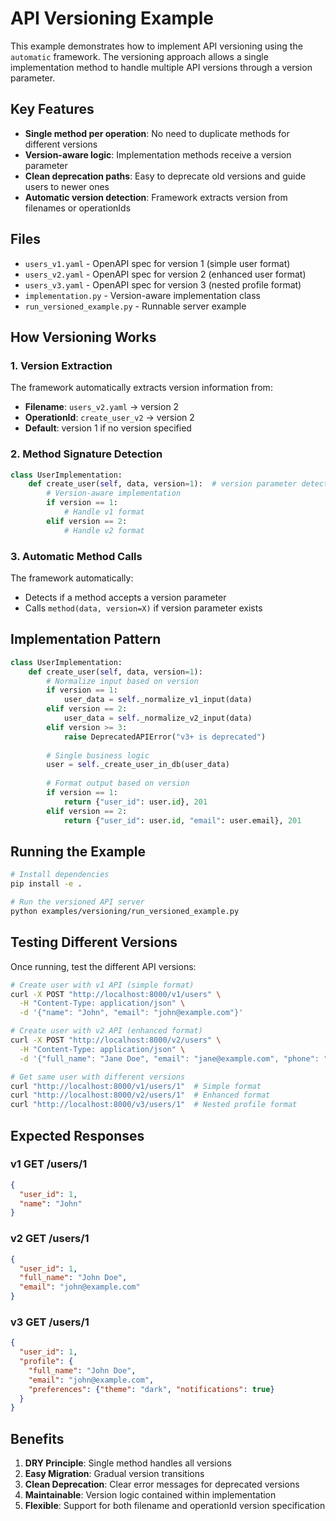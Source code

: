 # API Versioning Example

This example demonstrates how to implement API versioning using the `automatic` framework. The versioning approach allows a single implementation method to handle multiple API versions through a version parameter.

## Key Features

- **Single method per operation**: No need to duplicate methods for different versions
- **Version-aware logic**: Implementation methods receive a version parameter
- **Clean deprecation paths**: Easy to deprecate old versions and guide users to newer ones
- **Automatic version detection**: Framework extracts version from filenames or operationIds

## Files

- `users_v1.yaml` - OpenAPI spec for version 1 (simple user format)
- `users_v2.yaml` - OpenAPI spec for version 2 (enhanced user format)  
- `users_v3.yaml` - OpenAPI spec for version 3 (nested profile format)
- `implementation.py` - Version-aware implementation class
- `run_versioned_example.py` - Runnable server example

## How Versioning Works

### 1. Version Extraction

The framework automatically extracts version information from:

- **Filename**: `users_v2.yaml` → version 2
- **OperationId**: `create_user_v2` → version 2
- **Default**: version 1 if no version specified

### 2. Method Signature Detection

```python
class UserImplementation:
    def create_user(self, data, version=1):  # version parameter detected
        # Version-aware implementation
        if version == 1:
            # Handle v1 format
        elif version == 2:
            # Handle v2 format
```

### 3. Automatic Method Calls

The framework automatically:
- Detects if a method accepts a version parameter
- Calls `method(data, version=X)` if version parameter exists

## Implementation Pattern

```python
class UserImplementation:
    def create_user(self, data, version=1):
        # Normalize input based on version
        if version == 1:
            user_data = self._normalize_v1_input(data)
        elif version == 2:
            user_data = self._normalize_v2_input(data)
        elif version >= 3:
            raise DeprecatedAPIError("v3+ is deprecated")
        
        # Single business logic
        user = self._create_user_in_db(user_data)
        
        # Format output based on version
        if version == 1:
            return {"user_id": user.id}, 201
        elif version == 2:
            return {"user_id": user.id, "email": user.email}, 201
```

## Running the Example

```bash
# Install dependencies
pip install -e .

# Run the versioned API server
python examples/versioning/run_versioned_example.py
```

## Testing Different Versions

Once running, test the different API versions:

```bash
# Create user with v1 API (simple format)
curl -X POST "http://localhost:8000/v1/users" \
  -H "Content-Type: application/json" \
  -d '{"name": "John", "email": "john@example.com"}'

# Create user with v2 API (enhanced format)
curl -X POST "http://localhost:8000/v2/users" \
  -H "Content-Type: application/json" \
  -d '{"full_name": "Jane Doe", "email": "jane@example.com", "phone": "+1234567890"}'

# Get same user with different versions
curl "http://localhost:8000/v1/users/1"  # Simple format
curl "http://localhost:8000/v2/users/1"  # Enhanced format  
curl "http://localhost:8000/v3/users/1"  # Nested profile format
```

## Expected Responses

### v1 GET /users/1
```json
{
  "user_id": 1,
  "name": "John"
}
```

### v2 GET /users/1
```json
{
  "user_id": 1,
  "full_name": "John Doe",
  "email": "john@example.com"
}
```

### v3 GET /users/1
```json
{
  "user_id": 1,
  "profile": {
    "full_name": "John Doe",
    "email": "john@example.com",
    "preferences": {"theme": "dark", "notifications": true}
  }
}
```

## Benefits

1. **DRY Principle**: Single method handles all versions
2. **Easy Migration**: Gradual version transitions
3. **Clean Deprecation**: Clear error messages for deprecated versions
4. **Maintainable**: Version logic contained within implementation
5. **Flexible**: Support for both filename and operationId version specification